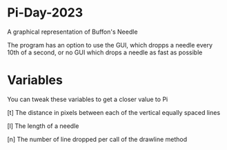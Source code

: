 # Pi-Day-2023
A graphical representation of Buffon's Needle

The program has an option to use the GUI, which dropps a needle every 10th of a second, or no GUI which drops a needle as fast as possible

# Variables
You can tweak these variables to get a closer value to Pi

[t] The distance in pixels between each of the vertical equally spaced lines

[l] The length of a needle

[n] The number of line dropped per call of the drawline method
